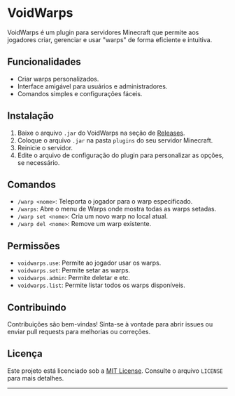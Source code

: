 # VoidWarps

VoidWarps é um plugin para servidores Minecraft que permite aos jogadores criar, gerenciar e usar "warps" de forma eficiente e intuitiva.

## Funcionalidades

- Criar warps personalizados.
- Interface amigável para usuários e administradores.
- Comandos simples e configurações fáceis.

## Instalação

1. Baixe o arquivo `.jar` do VoidWarps na seção de [Releases](https://github.com/TheCoderZeus/VoidWarps/releases).
2. Coloque o arquivo `.jar` na pasta `plugins` do seu servidor Minecraft.
3. Reinicie o servidor.
4. Edite o arquivo de configuração do plugin para personalizar as opções, se necessário.

## Comandos

- `/warp <nome>`: Teleporta o jogador para o warp especificado.
- `/warps`: Abre o menu de Warps onde mostra todas as warps setadas.
- `/warp set <nome>`: Cria um novo warp no local atual.
- `/warp del <nome>`: Remove um warp existente.

## Permissões

- `voidwarps.use`: Permite ao jogador usar os warps.
- `voidwarps.set`: Permite setar as warps.
- `voidwarps.admin`: Permite deletar e etc.
- `voidwarps.list`: Permite listar todos os warps disponíveis.

## Contribuindo

Contribuições são bem-vindas! Sinta-se à vontade para abrir issues ou enviar pull requests para melhorias ou correções.

## Licença

Este projeto está licenciado sob a [MIT License](https://opensource.org/licenses/MIT). Consulte o arquivo `LICENSE` para mais detalhes.

---

